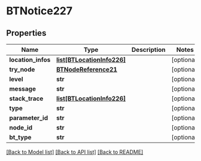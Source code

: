 # BTNotice227

## Properties
Name | Type | Description | Notes
------------ | ------------- | ------------- | -------------
**location_infos** | [**list[BTLocationInfo226]**](BTLocationInfo226.md) |  | [optional] 
**try_node** | [**BTNodeReference21**](BTNodeReference21.md) |  | [optional] 
**level** | **str** |  | [optional] 
**message** | **str** |  | [optional] 
**stack_trace** | [**list[BTLocationInfo226]**](BTLocationInfo226.md) |  | [optional] 
**type** | **str** |  | [optional] 
**parameter_id** | **str** |  | [optional] 
**node_id** | **str** |  | [optional] 
**bt_type** | **str** |  | [optional] 

[[Back to Model list]](../README.md#documentation-for-models) [[Back to API list]](../README.md#documentation-for-api-endpoints) [[Back to README]](../README.md)


